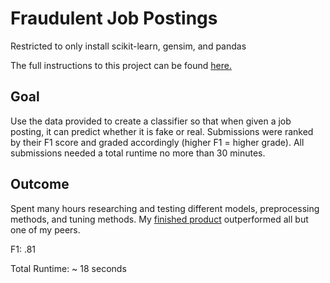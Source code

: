 
# Fraudulent Job Postings
Restricted to only install scikit-learn, gensim, and pandas

The full instructions to this project can be found [here.](https://github.com/victorbpeterson/Fraudulent-Job-Postings/blob/main/Instructions.md)

## Goal
Use the data provided to create a classifier so that when given a job posting, it can predict whether it is fake or real.
Submissions were ranked by their F1 score and graded accordingly (higher F1 = higher grade). All submissions needed a total runtime no more than 30 minutes. 

## Outcome
Spent many hours researching and testing different models, preprocessing methods, and tuning methods.
My [finished product](https://github.com/victorbpeterson/Fraudulent-Job-Postings/blob/main/Project/project.py) outperformed all but one of my peers.

F1: .81

Total Runtime: ~ 18 seconds